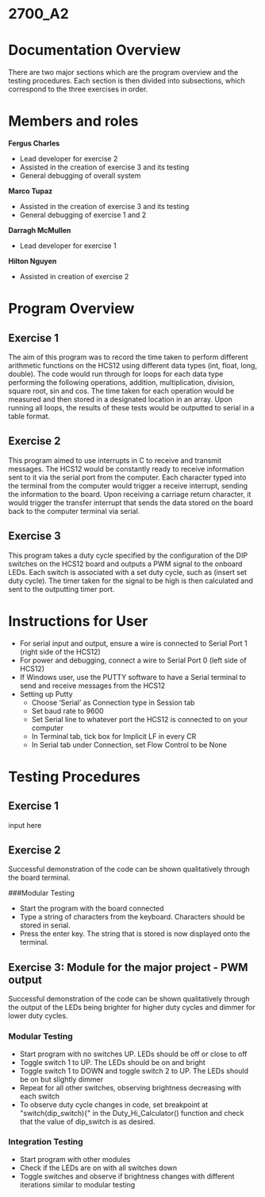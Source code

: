 # 2700_A2

# Documentation Overview
There are two major sections which are the program overview and the testing procedures.  Each section is then divided into subsections, which correspond to the three exercises in order. 

# Members and roles

**Fergus Charles** 
- Lead developer for exercise 2
- Assisted in the creation of exercise 3 and its testing
- General debugging of overall system

**Marco Tupaz** 
- Assisted in the creation of exercise 3 and its testing
- General debugging of exercise 1 and 2

**Darragh McMullen** 
- Lead developer for exercise 1

**Hilton Nguyen**  
- Assisted in creation of exercise 2

# Program Overview

## Exercise 1
The aim of this program was to record the time taken to perform different arithmetic functions on the HCS12 using different data types (int, float, long, double). The code would run through for loops for each data type performing the following operations, addition, multiplication, division, square root, sin and cos. The time taken for each operation would be measured and then stored in a designated location in an array. Upon running all loops, the results of these tests would be outputted to serial in a table format. 

## Exercise 2
This program aimed to use interrupts in C to receive and transmit messages. The HCS12 would be constantly ready to receive information sent to it via the serial port from the computer. Each character typed into the terminal from the computer would trigger a receive interrupt, sending the information to the board. Upon receiving a carriage return character, it would trigger the transfer interrupt that sends the data stored on the board back to the computer terminal via serial. 

## Exercise 3
This program takes a duty cycle specified by the configuration of the DIP switches on the HCS12 board and outputs a PWM signal to the onboard LEDs. Each switch is associated with a set duty cycle, such as (insert set duty cycle). The timer taken for the signal to be high is then calculated and sent to the outputting timer port. 

# Instructions for User
- For serial input and output, ensure a wire is connected to Serial Port 1 (right side of the HCS12)
- For power and debugging, connect a wire to Serial Port 0 (left side of HCS12)
- If Windows user, use the PUTTY software to have a Serial terminal to send and receive messages from the HCS12
- Setting up Putty
  - Choose ‘Serial’ as Connection type in Session tab
  - Set baud rate to 9600
  - Set Serial line to whatever port the HCS12 is connected to on your computer
  - In Terminal tab, tick box for Implicit LF in every CR
  - In Serial tab under Connection, set Flow Control to be None


# Testing Procedures

## Exercise 1
input here

## Exercise 2
Successful demonstration of the code can be shown qualitatively through the board terminal.

###Modular Testing
- Start the program with the board connected
- Type a string of characters from the keyboard. Characters should be stored in serial.
- Press the enter key. The string that is stored is now displayed onto the terminal.


## Exercise 3: Module for the major project - PWM output

Successful demonstration of the code can be shown qualitatively through the output of the LEDs being brighter for higher duty cycles and dimmer for lower duty cycles. 

### Modular Testing
- Start program with no switches UP. LEDs should be off or close to off
- Toggle switch 1 to UP. The LEDs should be on and bright
- Toggle switch 1 to DOWN and toggle switch 2 to UP. The LEDs should be on but slightly dimmer
- Repeat for all other switches, observing brightness decreasing with each switch
- To observe duty cycle changes in code, set breakpoint at "switch(dip_switch){" in the Duty_Hi_Calculator() function and check that the value of dip_switch is as desired. 

### Integration Testing
- Start program with other modules
- Check if the LEDs are on with all switches down
- Toggle switches and observe if brightness changes with different iterations similar to modular testing

